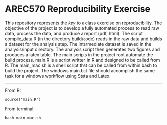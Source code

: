 # AREC570 Reproducibility Exercise

This repository represents the *key* to a class exercise on reproducibility.  The objective of the project is to develop a fully automated process to read raw data, process the data, and produce a report (pdf, html).  The script compile_data.R (in the directory build/code) reads in the raw data and builds a dataset for the analysis step.  The intermediate dataset is saved in the analysis/input directory.  The analysis script then generates two figures and produces a latex table.  The main scripts in the project root automate the build process.  main.R is a script written in R and designed to be called from R.  The main_mac.sh is a shell script that can be called from within bash to build the project.  The windows main.bat file should accomplish the same task for a windows workflow using Stata and Latex.

************************

From R:

`source("main.R")`

From terminal:

`bash main_mac.sh`
